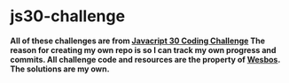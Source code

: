 # js30-challenge

**All of these challenges are from [Javacript 30 Coding Challenge](https://courses.wesbos.com/)
The reason for creating my own repo is so I can track my own progress and commits. All challenge code
and resources are the property of [Wesbos](https://github.com/wesbos/JavaScript30). The solutions are my own.**
